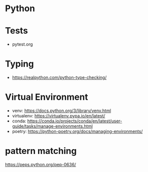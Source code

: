 # Python

# Tests
- pytest.org

# Typing
- https://realpython.com/python-type-checking/

# Virtual Environment
- venv: https://docs.python.org/3/library/venv.html
- virtualenv: https://virtualenv.pypa.io/en/latest/
- conda: https://conda.io/projects/conda/en/latest/user-guide/tasks/manage-environments.html
- poetry: https://python-poetry.org/docs/managing-environments/

# pattern matching
https://peps.python.org/pep-0636/
